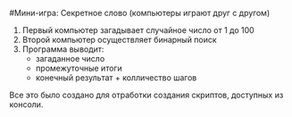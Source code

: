#Мини-игра: Секретное слово (компьютеры играют друг с другом)  

1. Первый компьютер загадывает случайное число от 1 до 100
2. Второй компьютер осуществляет бинарный поиск
3. Программа выводит:
   - загаданное число
   - промежуточные итоги
   - конечный результат + колличество шагов
  
Все это было создано для отработки создания скриптов, доступных из консоли.
